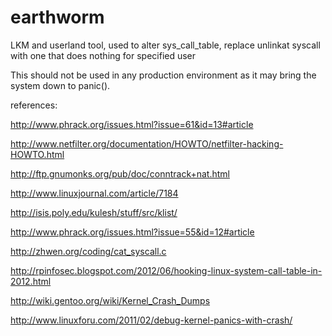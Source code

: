 earthworm
=========

LKM and userland tool, used to alter sys_call_table, replace unlinkat syscall with one that does nothing for specified user

This should not be used in any production environment as it may bring the system down to panic().

references:

http://www.phrack.org/issues.html?issue=61&id=13#article

http://www.netfilter.org/documentation/HOWTO/netfilter-hacking-HOWTO.html

http://ftp.gnumonks.org/pub/doc/conntrack+nat.html

http://www.linuxjournal.com/article/7184

http://isis.poly.edu/kulesh/stuff/src/klist/

http://www.phrack.org/issues.html?issue=55&id=12#article

http://zhwen.org/coding/cat_syscall.c

http://rpinfosec.blogspot.com/2012/06/hooking-linux-system-call-table-in-2012.html

http://wiki.gentoo.org/wiki/Kernel_Crash_Dumps

http://www.linuxforu.com/2011/02/debug-kernel-panics-with-crash/
